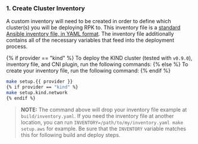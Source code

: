 ### 1. Create Cluster Inventory

A custom inventory will need to be created in order to define which cluster(s) you will be
deploying RPK to.  This inventory file is a [standard Ansible inventory file, in YAML
format](https://docs.ansible.com/ansible/latest/user_guide/intro_inventory.html#inventory-basics-formats-hosts-and-groups).  The inventory file additionally contains all of the necessary variables that feed into the deployment process.

{% if provider == "kind" %}
To deploy the KIND cluster (tested with `v0.9.0`), inventory file, and CNI plugin, run the following commands:
{% else %}
To create your inventory file, run the following command:
{% endif %}

```bash
make setup.{{ provider }}
{% if provider == "kind" %}
make setup.kind.network
{% endif %}
```

> **NOTE:** The command above will drop your inventory file example at `build/inventory.yaml`.  If you need the inventory file at another location,
> you can run `INVENTORY=/path/to/my/inventory.yaml make setup.aws` for example.  Be sure that the `INVENTORY` variable matches this for following
> build and deploy steps.
